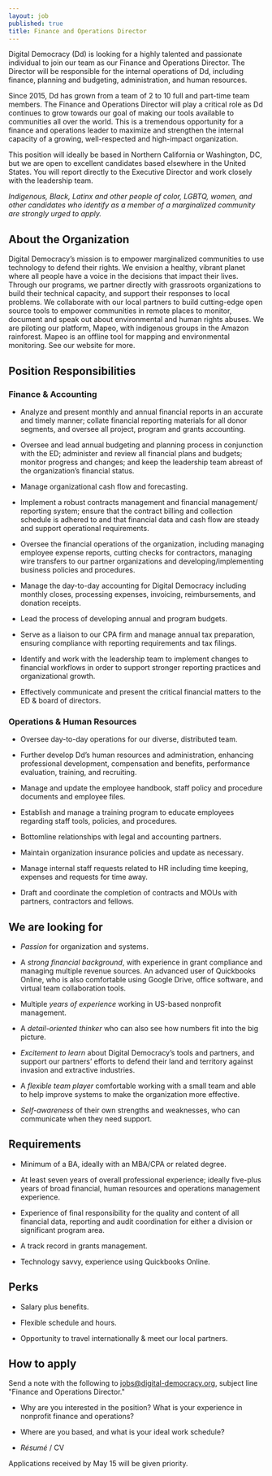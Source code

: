 ```yaml
---
layout: job
published: true
title: Finance and Operations Director
---
```


Digital Democracy (Dd) is looking for a highly talented and passionate individual to join our team as our Finance and Operations Director. The Director  will be responsible for the internal operations of Dd, including finance, planning and budgeting, administration, and human resources.  

Since 2015, Dd has grown from a team of 2 to 10 full and part-time team members. The Finance and Operations Director will play a critical role as Dd continues to grow towards our goal of making our tools available to communities all over the world. This is a tremendous opportunity for a finance and operations leader to maximize and strengthen the internal capacity of a growing, well-respected and high-impact organization.

This position will ideally be based in Northern California or Washington, DC, but we are open to excellent candidates based elsewhere in the United States. You will report directly to the Executive Director and work closely with the leadership team.

_Indigenous, Black, Latinx and other people of color, LGBTQ, women, and other candidates who identify as a member of a marginalized community are strongly urged to apply._

## About the Organization

Digital Democracy’s mission is to empower marginalized communities to use technology to defend their rights. We envision a healthy, vibrant planet where all people have a voice in the decisions that impact their lives. Through our programs, we partner directly with grassroots organizations to build their technical capacity, and support their responses to local problems. We collaborate with our local partners to build cutting-edge open source tools to empower communities in remote places to monitor, document and speak out about environmental and human rights abuses. We are piloting our platform, Mapeo, with indigenous groups in the Amazon rainforest. Mapeo is an offline tool for mapping and environmental monitoring. See our website for more.

## Position Responsibilities

### Finance & Accounting

* Analyze and present monthly and annual financial reports in an accurate and timely manner; collate financial reporting materials for all donor segments, and oversee all project, program and grants accounting.

* Oversee and lead annual budgeting and planning process in conjunction with the ED; administer and review all financial plans and budgets; monitor progress and changes; and keep the leadership team abreast of the organization’s financial status.

* Manage organizational cash flow and forecasting.

* Implement a robust contracts management and financial management/ reporting system; ensure that the contract billing and collection schedule is adhered to and that financial data and cash flow are steady and support operational requirements.

* Oversee the financial operations of the organization, including managing employee expense reports, cutting checks for contractors, managing wire transfers to our partner organizations and developing/implementing business policies and procedures.

* Manage the day-to-day accounting for Digital Democracy including monthly closes, processing expenses, invoicing, reimbursements, and donation receipts.

* Lead the process of developing annual and program budgets.

* Serve as a liaison to our CPA firm and manage annual tax preparation, ensuring compliance with reporting requirements and tax filings.

* Identify and work with the leadership team to implement changes to financial workflows in order to support stronger reporting practices and organizational growth.

* Effectively communicate and present the critical financial matters to the ED & board of directors.

### Operations & Human Resources

* Oversee day-to-day operations for our diverse, distributed team.

* Further develop Dd’s human resources and administration, enhancing professional development, compensation and benefits, performance evaluation, training, and recruiting.

* Manage and update the employee handbook, staff policy and procedure documents and employee files.

* Establish and manage a training program to educate employees regarding staff tools, policies, and procedures.

* Bottomline relationships with legal and accounting partners.

* Maintain organization insurance policies and update as necessary.

* Manage internal staff requests related to HR including time keeping, expenses and requests for time away.

* Draft and coordinate the completion of contracts and MOUs with partners, contractors and fellows.



## We are looking for

* *Passion* for organization and systems.

* A *strong financial background*, with experience in grant compliance and managing multiple revenue sources. An advanced user of Quickbooks Online, who is also comfortable using Google Drive, office software, and virtual team collaboration tools.

* Multiple *years of experience* working in US-based nonprofit management.

* A *detail-oriented thinker* who can also see how numbers fit into the big picture.

* *Excitement to learn* about Digital Democracy’s tools and partners, and support our partners’ efforts to defend their land and territory against invasion and extractive industries.

* A *flexible team player* comfortable working with a small team and able to help improve systems to make the organization more effective.

* *Self-awareness* of their own strengths and weaknesses, who can communicate when they need support.

## Requirements

* Minimum of a BA, ideally with an MBA/CPA or related degree.

* At least seven years of overall professional experience; ideally five-plus years of broad financial, human resources and operations management experience.

* Experience of final responsibility for the quality and content of all financial data, reporting and audit coordination for either a division or significant program area.

* A track record in grants management.

* Technology savvy, experience using Quickbooks Online.


## Perks

* Salary plus benefits.

* Flexible schedule and hours.

* Opportunity to travel internationally & meet our local partners.

## How to apply

Send a note with the following to [jobs@digital-democracy.org](mailto:jobs@digital-democracy.org), subject line "Finance and Operations Director."

* Why are you interested in the position? What is your experience in nonprofit finance and operations?

* Where are you based, and what is your ideal work schedule?

* *Résumé* / CV

Applications received by May 15 will be given priority.
